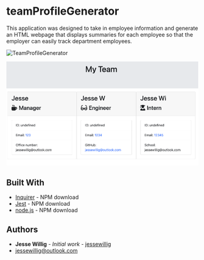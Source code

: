 # teamProfileGenerator

This application was designed to take in employee information and generate an HTML webpage that displays summaries for each employee so that the employer can easily track department employees.

![TeamProfileGenerator](./assets/teamProfileVideo.gif)

![TeamProfileGenerator](./assets/teamProfileApp.png)

## Built With

* [Inquirer](https://www.npmjs.com/package/inquirer#questions) - NPM download
* [Jest](https://www.npmjs.com/package/jest) - NPM download
* [node.js](https://www.npmjs.com/package/node.js) - NPM download

## Authors

* **Jesse Willig** - *Initial work* - [jessewillig](https://github.com/jessewillig)
* [jessewillig@outlook.com](mailto:jessewillig@outlook.com)